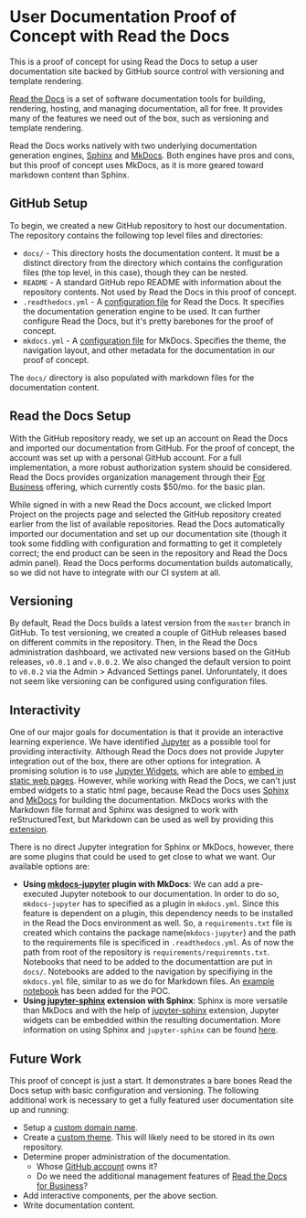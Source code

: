 # User Documentation Proof of Concept with Read the Docs

This is a proof of concept for using Read the Docs to setup a user documentation site backed by GitHub source control with versioning and template rendering. 

[Read the Docs](https://readthedocs.org/) is a set of software documentation tools for building, rendering, hosting, and managing documentation, all for free. It provides many of the features we need out of the box, such as versioning and template rendering. 

Read the Docs works natively with two underlying documentation generation engines, [Sphinx](https://docs.readthedocs.io/en/stable/intro/getting-started-with-sphinx.html) and [MkDocs](https://docs.readthedocs.io/en/stable/intro/getting-started-with-mkdocs.html). Both engines have pros and cons, but this proof of concept uses MkDocs, as it is more geared toward markdown content than Sphinx. 

## GitHub Setup

To begin, we created a new GitHub repository to host our documentation. The repository contains the following top level files and directories:

* `docs/` - This directory hosts the documentation content. It must be a distinct directory from the directory which contains the configuration files (the top level, in this case), though they can be nested. 
* `README` - A standard GitHub repo README with information about the repository contents. Not used by Read the Docs in this proof of concept. 
* `.readthedocs.yml` - A [configuration file](https://docs.readthedocs.io/en/stable/config-file/index.html) for Read the Docs. It specifies the documentation generation engine to be used. It can further configure Read the Docs, but it's pretty barebones for the proof of concept. 
* `mkdocs.yml` - A [configuration file](https://www.mkdocs.org/user-guide/configuration/) for MkDocs. Specifies the theme, the navigation layout, and other metadata for the documentation in our proof of concept. 

The `docs/` directory is also populated with markdown files for the documentation content. 

## Read the Docs Setup

With the GitHub repository ready, we set up an account on Read the Docs and imported our documentation from GitHub. For the proof of concept, the account was set up with a personal GitHub account. For a full implementation, a more robust authorization system should be considered. Read the Docs provides organization management through their [For Business](https://docs.readthedocs.io/en/stable/commercial/organizations.html) offering, which currently costs $50/mo. for the basic plan. 

While signed in with a new Read the Docs account, we clicked Import Project on the projects page and selected the GitHub repository created earlier from the list of available repositories. Read the Docs automatically imported our documentation and set up our documentation site (though it took some fiddling with configuration and formatting to get it completely correct; the end product can be seen in the repository and Read the Docs admin panel). Read the Docs performs documentation builds automatically, so we did not have to integrate with our CI system at all. 

## Versioning

By default, Read the Docs builds a latest version from the `master` branch in GitHub. To test versioning, we created a couple of GitHub releases based on different commits in the repository. Then, in the Read the Docs administration dashboard, we activated new versions based on the GitHub releases, `v0.0.1` and `v.0.0.2`. We also changed the default version to point to `v0.0.2` via the Admin > Advanced Settings panel. Unforuntately, it does not seem like versioning can be configured using configuration files. 

## Interactivity

One of our major goals for documentation is that it provide an interactive learning experience. We have identified [Jupyter](https://jupyter.org/) as a possible tool for providing interactivity. Although Read the Docs does not provide Jupyter integration out of the box, there are other options for integration. A promising solution is to use [Jupyter Widgets](https://github.com/jupyter-widgets/ipywidgets), which are able to [embed in static web pages](https://ipywidgets.readthedocs.io/en/latest/embedding.html). However, while working with Read the Docs, we can't just embed widgets to a static html page, because Read the Docs uses [Sphinx](https://docs.readthedocs.io/en/stable/intro/getting-started-with-sphinx.html) and [MkDocs](https://docs.readthedocs.io/en/stable/intro/getting-started-with-mkdocs.html) for building the documentation. MkDocs works with the Markdown file format and Sphinx was designed to work with reStructuredText, but Markdown can be used as well by providing this [extension](https://recommonmark.readthedocs.io/en/latest). 

There is no direct Jupyter integration for Sphinx or MkDocs, however, there are some plugins that could be used to get close to what we want. Our available options are:

* **Using [mkdocs-jupyter](https://github.com/danielfrg/mkdocs-jupyter) plugin with MkDocs**: We can add a pre-executed Jupyter notebook to our documentation. In order to do so, `mkdocs-jupyter` has to specified as a plugin in `mkdocs.yml`. Since this feature is dependent on a plugin, this dependency needs to be installed in the Read the Docs environment as well. So, a `requirements.txt` file is created which contains the package name(`mkdocs-jupyter`) and the path to the requirements file is specificed in `.readthedocs.yml`. As of now the path from root of the repository is `requirements/requiremnts.txt`. Notebooks that need to be added to the documentattion are put in `docs/`. Notebooks are added to the navigation by specifiying in the `mkdocs.yml` file, similar to as we do for Markdown files. An [example notebook](https://crate-docs-mkdocs.readthedocs.io/en/latest/examplenotebook/) has been added for the POC.
* **Using [jupyter-sphinx](https://jupyter-sphinx.readthedocs.io/en/latest/) extension with Sphinx**: Sphinx is more versatile than MkDocs and with the help of [jupyter-sphinx](https://jupyter-sphinx.readthedocs.io/en/latest/) extension, Jupyter widgets can be embedded within the resulting documentation. More information on using Sphinx and `jupyter-sphinx` can be found [here](https://crate-docs-sphinx.readthedocs.io/en/latest/).


				
## Future Work

This proof of concept is just a start. It demonstrates a bare bones Read the Docs setup with basic configuration and versioning. The following additional work is necessary to get a fully featured user documentation site up and running:

* Setup a [custom domain name](https://docs.readthedocs.io/en/stable/custom_domains.html). 
* Create a [custom theme](https://www.mkdocs.org/user-guide/styling-your-docs/). This will likely need to be stored in its own repository. 
* Determine proper administration of the documentation. 
  * Whose [GitHub account](https://docs.readthedocs.io/en/stable/connected-accounts.html) owns it? 
  * Do we need the additional management features of [Read the Docs for Business](https://docs.readthedocs.io/en/stable/commercial/index.html)?
* Add interactive components, per the above section. 
* Write documentation content. 
